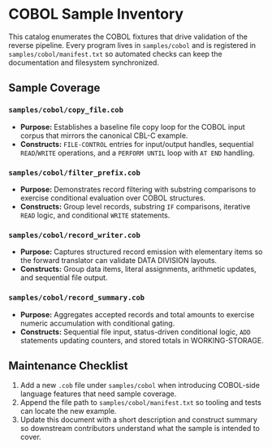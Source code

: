 # COBOL Sample Inventory

This catalog enumerates the COBOL fixtures that drive validation of the reverse pipeline. Every program lives in
`samples/cobol` and is registered in `samples/cobol/manifest.txt` so automated checks can keep the documentation and
filesystem synchronized.

## Sample Coverage

### `samples/cobol/copy_file.cob`
- **Purpose:** Establishes a baseline file copy loop for the COBOL input corpus that mirrors the canonical CBL-C example.
- **Constructs:** `FILE-CONTROL` entries for input/output handles, sequential `READ`/`WRITE` operations, and a `PERFORM UNTIL`
  loop with `AT END` handling.

### `samples/cobol/filter_prefix.cob`
- **Purpose:** Demonstrates record filtering with substring comparisons to exercise conditional evaluation over COBOL
  structures.
- **Constructs:** Group level records, substring `IF` comparisons, iterative `READ` logic, and conditional `WRITE`
  statements.

### `samples/cobol/record_writer.cob`
- **Purpose:** Captures structured record emission with elementary items so the forward translator can validate DATA DIVISION
  layouts.
- **Constructs:** Group data items, literal assignments, arithmetic updates, and sequential file output.

### `samples/cobol/record_summary.cob`
- **Purpose:** Aggregates accepted records and total amounts to exercise numeric accumulation with conditional gating.
- **Constructs:** Sequential file input, status-driven conditional logic, `ADD` statements updating counters, and stored totals
  in WORKING-STORAGE.

## Maintenance Checklist

1. Add a new `.cob` file under `samples/cobol` when introducing COBOL-side language features that need sample coverage.
2. Append the file path to `samples/cobol/manifest.txt` so tooling and tests can locate the new example.
3. Update this document with a short description and construct summary so downstream contributors understand what the sample is
   intended to cover.
